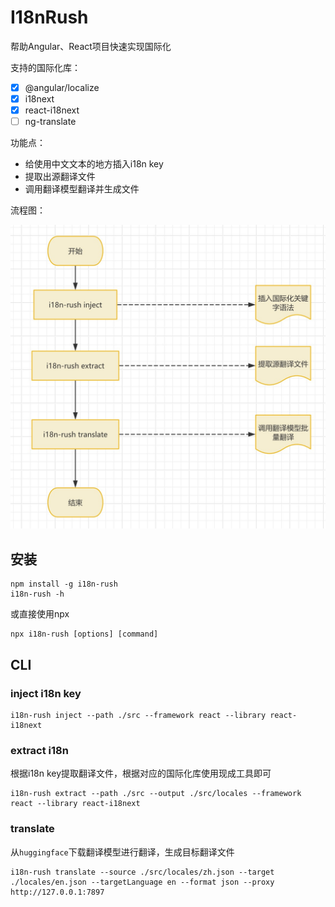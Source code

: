 # I18nRush

帮助Angular、React项目快速实现国际化

支持的国际化库：

- [x] @angular/localize
- [x] i18next
- [x] react-i18next
- [ ] ng-translate

功能点：

- 给使用中文文本的地方插入i18n key
- 提取出源翻译文件
- 调用翻译模型翻译并生成文件

流程图：

![流程图](public/i18n-rush-flow.jpg)

## 安装

```
npm install -g i18n-rush
i18n-rush -h
```

或直接使用npx

```
npx i18n-rush [options] [command]
```

## CLI

### inject i18n key

```
i18n-rush inject --path ./src --framework react --library react-i18next
```

### extract i18n

根据i18n key提取翻译文件，根据对应的国际化库使用现成工具即可

```
i18n-rush extract --path ./src --output ./src/locales --framework react --library react-i18next
```

### translate

从`huggingface`下载翻译模型进行翻译，生成目标翻译文件

```
i18n-rush translate --source ./src/locales/zh.json --target ./locales/en.json --targetLanguage en --format json --proxy http://127.0.0.1:7897
```

